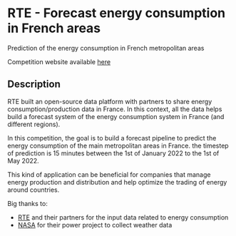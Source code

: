 # RTE - Forecast energy consumption in French areas
 
Prediction of the energy consumption in French metropolitan areas

Competition website available [here](https://www.kaggle.com/competitions/rte-forecast-energy-consumption-in-french-areas)


## Description 

RTE built an open-source data platform with partners to share energy consumption/production data in France. In this context, all the data helps build a forecast system of the energy consumption system in France (and different regions).

In this competition, the goal is to build a forecast pipeline to predict the energy consumption of the main metropolitan areas in France. the timestep of prediction is 15 minutes between the 1st of January 2022 to the 1st of May 2022.

This kind of application can be beneficial for companies that manage energy production and distribution and help optimize the trading of energy around countries.

Big thanks to:

- [RTE](https://opendata.reseaux-energies.fr/pages/accueil/) and their partners for the input data related to energy consumption
- [NASA](https://power.larc.nasa.gov/data-access-viewer/) for their power project to collect weather data
